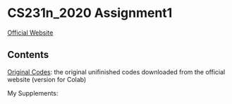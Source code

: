 # CS231n_2020 Assignment1

[Official Website](https://cs231n.github.io/assignments2020/assignment1/)

## Contents
[Original Codes](): the original unifinished codes downloaded from the official website (version for Colab)

My Supplements:
